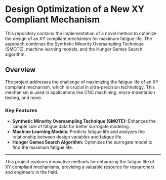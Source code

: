 # Design Optimization of a New XY Compliant Mechanism

This repository contains the implementation of a novel method to optimize the design of an XY compliant mechanism for maximum fatigue life. The approach combines the Synthetic Minority Oversampling Technique (SMOTE), machine learning models, and the Hunger Games Search algorithm.

## Overview

The project addresses the challenge of maximizing the fatigue life of an XY compliant mechanism, which is crucial in ultra-precision technology. This mechanism is used in applications like CNC machining, micro-indentation testing, and more.

### Key Features

- **Synthetic Minority Oversampling Technique (SMOTE):** Enhances the sample size of fatigue data for better surrogate modeling.
- **Machine Learning Models:** Predicts fatigue life and analyzes the relationship between design variables and fatigue life.
- **Hunger Games Search Algorithm:** Optimizes the surrogate model to find the maximum fatigue life.




---

This project explores innovative methods for enhancing the fatigue life of XY compliant mechanisms, providing a valuable resource for researchers and engineers in the field.
